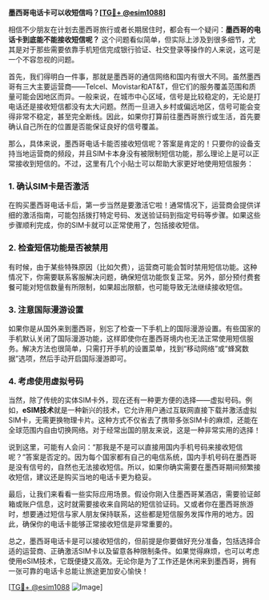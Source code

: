 **墨西哥电话卡可以收短信吗？[[TG💪+ @esim1088](https://t.me/s/esim1088)]**

相信不少朋友在计划去墨西哥旅行或者长期居住时，都会有一个疑问：**墨西哥的电话卡到底能不能接收短信呢？** 这个问题看似简单，但实际上涉及到很多细节，尤其是对于那些需要依靠手机短信完成银行验证、社交登录等操作的人来说，这可是一个不容忽视的问题。

首先，我们得明白一件事，那就是墨西哥的通信网络和国内有很大不同。虽然墨西哥有三大主要运营商——Telcel、Movistar和AT&T，但它们的服务覆盖范围和质量可能会因地区而异。一般来说，在城市中心区域，信号是比较稳定的，无论是打电话还是接收短信都没有太大问题。然而一旦进入乡村或偏远地区，信号可能会变得非常不稳定，甚至完全断线。因此，如果你打算前往墨西哥旅行或生活，首先要确认自己所在的位置是否能保证良好的信号覆盖。

那么，具体来说，墨西哥电话卡能否接收短信呢？答案是肯定的！只要你的设备支持当地运营商的频段，并且SIM卡本身没有被限制短信功能，那么理论上是可以正常接收到短信的。不过，这里有几个小贴士可以帮助大家更好地使用短信服务：

### 1. 确认SIM卡是否激活

在购买墨西哥电话卡后，第一步当然是要激活它啦！通常情况下，运营商会提供详细的激活指南，可能包括拨打特定号码、发送验证码到指定号码等步骤。如果这些步骤顺利完成，你的SIM卡就可以正常使用了，包括接收短信。

### 2. 检查短信功能是否被禁用

有时候，由于某些特殊原因（比如欠费），运营商可能会暂时禁用短信功能。这种情况下，你需要联系客服解决问题，确保短信功能恢复正常。另外，部分预付费套餐可能对短信数量有所限制，如果超出限额，也可能导致无法继续接收短信。

### 3. 注意国际漫游设置

如果你是从国外来到墨西哥，别忘了检查一下手机上的国际漫游设置。有些国家的手机默认关闭了国际漫游功能，这样即使你在墨西哥境内也无法正常使用短信服务。解决方法也很简单，只需打开手机的设置菜单，找到“移动网络”或“蜂窝数据”选项，然后手动开启国际漫游即可。

### 4. 考虑使用虚拟号码

当然，除了传统的实体SIM卡外，现在还有一种更方便的选择——虚拟号码。例如，**eSIM技术**就是一种新兴的技术，它允许用户通过互联网直接下载并激活虚拟SIM卡，无需更换物理卡片。这种方式不仅省去了携带多张SIM卡的麻烦，还能在全球范围内自由切换网络。对于经常出国的朋友来说，这是一种非常实用的选择！

说到这里，可能有人会问：“那我是不是可以直接用国内手机号码来接收短信呢？”答案是否定的。因为每个国家都有自己的电信系统，国内手机号码在墨西哥是没有信号的，自然也无法接收短信。所以，如果你确实需要在墨西哥期间频繁接收短信，建议还是购买当地的电话卡更为稳妥。

最后，让我们来看看一些实际应用场景。假设你刚入住墨西哥某酒店，需要验证邮箱或账户信息，这时就需要接收来自网站的短信验证码。又或者你在墨西哥旅游时，想要通过短信与家人朋友保持联系，这些都是短信服务发挥作用的地方。因此，确保你的电话卡能够正常接收短信是非常重要的。

总之，墨西哥电话卡是可以接收短信的，但前提是你要做好充分准备，包括选择合适的运营商、正确激活SIM卡以及留意各种限制条件。如果觉得麻烦，也可以考虑使用eSIM技术，它既便捷又高效。无论你是为了工作还是休闲来到墨西哥，拥有一张可靠的电话卡总能让旅途更加安心愉快！

[[TG💪+ @esim1088](https://t.me/s/esim1088) ![Image](https://i.postimg.cc/4NQfJmqS/Snipaste-2025-05-13-00-14-12.png)]